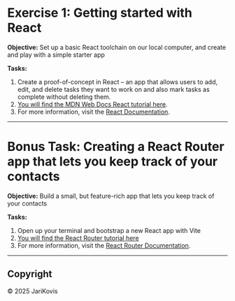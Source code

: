 # Exercise 1: Getting started with React
**Objective:** Set up a basic React toolchain on our local computer, and create and play with a simple starter app

**Tasks:**
1.  Create a proof-of-concept in React – an app that allows users to add, edit, and delete tasks they want to work on and also mark tasks as complete without deleting them.
2. [You will find the MDN Web Docs React tutorial here](https://developer.mozilla.org/en-US/docs/Learn_web_development/Core/Frameworks_libraries/React_todo_list_beginning).
3. For more information, visit the [React Documentation](https://react.dev/blog/2023/03/16/introducing-react-dev).

---

# Bonus Task: Creating a React Router app that lets you keep track of your contacts
**Objective:** Build a small, but feature-rich app that lets you keep track of your contacts

**Tasks:**
1.  Open up your terminal and bootstrap a new React app with Vite
2. [You will find the React Router tutorial here](https://reactrouter.com/6.28.0/start/tutorial)
3. For more information, visit the [React Router Documentation](https://reactrouter.com/home).

---

## Copyright

© 2025 JariKovis